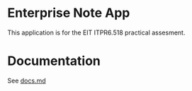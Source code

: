 # Enterprise Note App
This application is for the EIT ITPR6.518 practical assesment.

# Documentation
See [docs.md](docs.md)